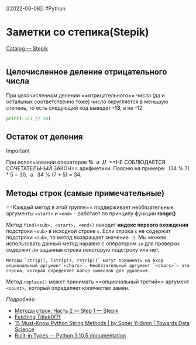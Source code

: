 [[2022-06-08]]
#Python
# Заметки со степика(Stepik)
[Catalog — Stepik](https://stepik.org/)
```toc
```
## Целочисленное деление отрицательного числа
При *целочисленном* делении ==отрицательного== числа (да и остальных соответственно тоже) число округляется в меньшую степень, то есть следующий код выведет **-13**, а не -12:
```Python
print(-123 // 10)
```
## Остаток от деления
> [!important]
> 
При использовании операторов **%**  и  **//**  ==НЕ СОБЛЮДАЕТСЯ СОЧЕТАТЕЛЬНЫЙ ЗАКОН== арифметики. Поясню на примере:  (34 % 7) \* 5 = 30,  а   34 % (7 \* 5) = 34.
## Методы строк (самые примечательные)
==Каждый метод в этой группе== поддерживает необязательные аргументы `<start>` и `<end>` - работает по принципу функции **range()**

Метод `find(<sub>, <start>, <end>)` находит **индекс первого вхождения** подстроки `<sub>` в исходной строке `s`. Если строка `s` не содержит подстроки `<sub>`, то метод возвращает значение `-1`. Мы можем использовать данный метод наравне с оператором `in` для проверки: содержит ли заданная строка некоторую подстроку или нет.
```ad-important
Методы `strip(), lstrip(), rstrip()` могут принимать на вход опциональный аргумент`<chars>`. Необязательный аргумент `<chars>`– это строка, которая определяет набор символов для удаления.

```
Метод `replace()` может принимать ==опциональный третий== аргумент `<count>`,  который определяет количество замен.

*Подробнее:*
- [Методы строк. Часть 2 — Step 1 — Stepik](https://stepik.org/lesson/303083/step/1?unit=284990)
- [Fetching Title#0f7f](https://www.programiz.com/python-programming/methods/string)
- [15 Must-Know Python String Methods | by Soner Yıldırım | Towards Data Science](https://towardsdatascience.com/15-must-know-python-string-methods-64a4f554941b)
- [Built-in Types — Python 3.10.5 documentation](https://docs.python.org/3/library/stdtypes.html)


